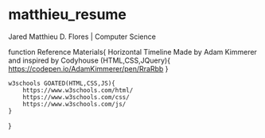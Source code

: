 # matthieu_resume
Jared Matthieu D. Flores | Computer Science


function Reference Materials{
    Horizontal Timeline Made by Adam Kimmerer and inspired by Codyhouse (HTML,CSS,JQuery){
        https://codepen.io/AdamKimmerer/pen/RraRbb
    }
    
    w3schools GOATED(HTML,CSS,JS){
        https://www.w3schools.com/html/
        https://www.w3schools.com/css/
        https://www.w3schools.com/js/
    }


}

